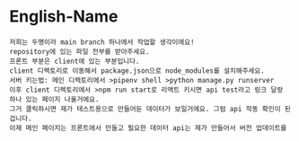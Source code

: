 # English-Name
	저희는 두명이라 main branch 하나에서 작업할 생각이에요! 
	repository에 있는 파일 전부를 받아주세요.
	프론트 부분은 client에 있는 부분입니다.
	client 디렉토리로 이동해서 package.json으로 node_modules를 설치해주세요.
	서버 키는법: 메인 디렉토리에서 >pipenv shell >python manage.py runserver
	이후 client 디렉토리에서 >npm run start로 리액트 키시면 api test라고 링크 달랑 하나 있는 페이지 나올거에요.
	그거 클릭하시면 제가 테스트용으로 만들어둔 데이터가 보일거에요. 그럼 api 작동 확인이 된겁니다.
	이제 메인 페이지는 프론트에서 만들고 필요한 데이터 api는 제가 만들어서 버전 업데이트를 

